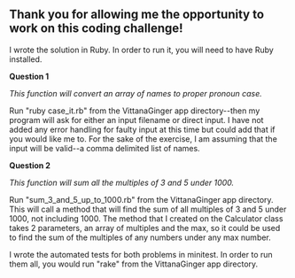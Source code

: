 Thank you for allowing me the opportunity to work on this coding challenge!
---------------------------------------------------------------------------

I wrote the solution in Ruby.  In order to run it, you will need to have Ruby installed.

**Question 1**

*This function will convert an array of names to proper pronoun case.*

Run "ruby case_it.rb" from the VittanaGinger app directory--then my program will ask for either an input filename or direct input.  I have not added any error handling for faulty input at this time but could add that if you would like me to.  For the sake of the exercise, I am assuming that the input will be valid--a comma delimited list of names.

**Question 2**

*This function will sum all the multiples of 3 and 5 under 1000.*

 Run "sum_3_and_5_up_to_1000.rb" from the VittanaGinger app directory.  This will call a method that will find the sum of all multiples of 3 and 5 under 1000, not including 1000.  The method that I created on the Calculator class takes 2 parameters, an array of multiples and the max, so it could be used to find the sum of the multiples of any numbers under any max number.

I wrote the automated tests for both problems in minitest.  In order to run them all, you would run "rake" from the VittanaGinger app directory.


